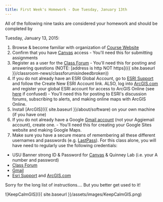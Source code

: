 ```yaml
---
title: First Week's Homework - Due Tuesday, January 13th
---
```


All of the following nine tasks are considered your homework and should be completed by 

Tuesday, January 13, 2015:

 

1. Browse & become familiar with organization of  [Course Website](http://www.google.com/url?q=http%3A%2F%2Fgis.joewheaton.org&sa=D&sntz=1&usg=AFrqEzfGzeQclLlaXP_YreAUGLRW0yZTZw) 
2. Confirm that you have [Canvas](https://learn-usu.uen.org/login) access - You'll need this for submitting assignments 
3. Register as a user for the [Class Forum](http://forum.bluezone.usu.edu/gis) - You'll need this for posting and answering questions (NOTE: [address is http NOT https]({{ site.baseurl }}/classroom-news/classforumisindeedbroken))
4. If you do not already have an ESRI Global Account, go to [ESRI Support](http://support.esri.com/en/) and follow the Create New ESRI Account link. ALSO, log into [ArcGIS.com](http://arcgis.com/) and register your global ESRI account for access to ArcGIS Online (see [here](http://forum.bluezone.usu.edu/gis/viewtopic.php?f=5&t=10&p=19#p19) if confused) - You'll need this for posting to ESRI's discussion forums, subscribing to alerts, and making online maps with ArcGIS Online.
5. Install [ArcGIS]({{ site.baseurl }}/about/software) on your own machine (if you have one)
6. If you do not already have a Google [Gmail account](http://gmail.com/) (not your Aggiemail account), create one. - You'll need this for creating your Google Sites website and making Google Maps. 
7. Make sure you have a secure means of remembering all these different usernames and passwords (e.g. [LastPass](http://lastpass.com/)). For this class alone, you will have need to regularly use the following credentials:

- USU Banner strong ID & Password for [Canvas](https://learn-usu.uen.org/login) & Quinney Lab (i.e. your A number and password)
- [Class Forum](http://forum.bluezone.usu.edu/gis)
- [Gmail](http://gmail.com/)
- [Esri Support](http://support.esri.com/en/) and [ArcGIS.com](http://arcgis.com/)

Sorry for the long list of instructions.... But you better get used to it!

![KeepCalmGIS]({{ site.baseurl }}/assets/images/KeepCalmGIS.png)